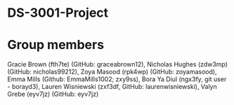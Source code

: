 # DS-3001-Project

# Group members
Gracie Brown (fth7te) (GitHub: graceabrown12), Nicholas Hughes (zdw3mp) (GitHub: nicholas99212), Zoya Masood (rpk4wp) (GitHub: zoyamasood), Emma Mills (Github: EmmaMills1002; zxy9ss), Bora Ya Diul (ngx3fy, git user - borayd3), Lauren Wisniewski (zxf3df, GitHub: laurenwisniewski), Valyn Grebe (eyv7jz) (GitHub: eyv7jz)
